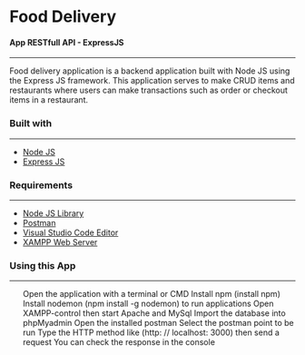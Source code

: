<h1>Food Delivery</h1>
<h4>App RESTfull API - ExpressJS</h4>
<hr>
<p>Food delivery application is a backend application built with Node JS using the Express JS framework. This application serves to make CRUD items and restaurants where users can make transactions such as order or checkout items in a restaurant.</p>
<h3>Built with</h3>
<hr>
<ul>
    <li><a href="">Node JS</a></li>
    <li><a href="">Express JS</a></li>
</ul>

<h3>Requirements</h3>
<hr>
<ul>
    <li><a href="">Node JS Library</a></li>
    <li><a href="">Postman</a></li>
    <li><a href="">Visual Studio Code Editor</a></li>
    <li><a href="">XAMPP Web Server</a></li>
</ul>

<h3>Using this App</h3>
<hr>
<ul>
    <lo>Open the application with a terminal or CMD</lo>
    <lo>Install npm (install npm)</lo>
    <lo>Install nodemon (npm install -g nodemon) to run applications </lo>
    <lo>Open XAMPP-control then start Apache and MySql </lo>
    <lo>Import the database into phpMyadmin</lo>
    <lo>Open the installed postman</lo>
    <lo>Select the postman point to be run</lo>
    <lo>Type the HTTP method like (http: // localhost: 3000) then send a request</lo>
    <lo>You can check the response in the console</lo>
</ul>
   

